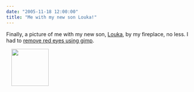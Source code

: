 ```yaml
---
date: "2005-11-18 12:00:00"
title: "Me with my new son Louka!"
---
```




Finally, a picture of me with my new son, [Louka](https://lemire.me/louka/), by my fireplace, no less. I had to [remove red eyes using gimp](http://www.gimp.org/tutorials/Red_Eye_Removal/).

<a href="https://lemire.me/louka/images/18nov2005/danaveclouka.jpg"><img decoding="async" style="margin-left:1em;" src="https://lemire.me/louka/images/18nov2005/danaveclouka.jpg" width="100" /></a>

